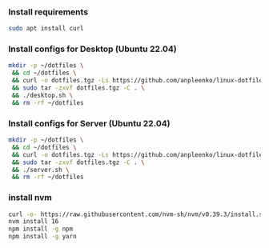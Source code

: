 ### Install requirements

```bash
sudo apt install curl
```

### Install configs for Desktop (Ubuntu 22.04)

```bash
mkdir -p ~/dotfiles \
 && cd ~/dotfiles \
 && curl -o dotfiles.tgz -Ls https://github.com/anpleenko/linux-dotfiles/releases/download/v06-07-2023-16h-37m-51s/dotfiles.tgz \
 && sudo tar -zxvf dotfiles.tgz -C . \
 && ./desktop.sh \
 && rm -rf ~/dotfiles
```

### Install configs for Server (Ubuntu 22.04)

```bash
mkdir -p ~/dotfiles \
 && cd ~/dotfiles \
 && curl -o dotfiles.tgz -Ls https://github.com/anpleenko/linux-dotfiles/releases/download/v06-07-2023-16h-37m-51s/dotfiles.tgz \
 && sudo tar -zxvf dotfiles.tgz -C . \
 && ./server.sh \
 && rm -rf ~/dotfiles
```

### install nvm

```bash
curl -o- https://raw.githubusercontent.com/nvm-sh/nvm/v0.39.3/install.sh | bash
nvm install 16
npm install -g npm
npm install -g yarn
```
